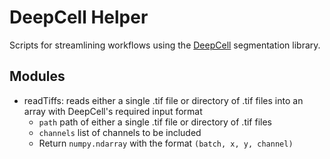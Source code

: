 # DeepCell Helper

Scripts for streamlining workflows using the [DeepCell](https://github.com/vanvalenlab/deepcell-tf) segmentation library.

## Modules

* readTiffs: reads either a single .tif file or directory of .tif files into an array with DeepCell's required input format
  * `path` path of either a single .tif file or directory of .tif files
  * `channels` list of channels to be included
  * Return `numpy.ndarray` with the format `(batch, x, y, channel)`
